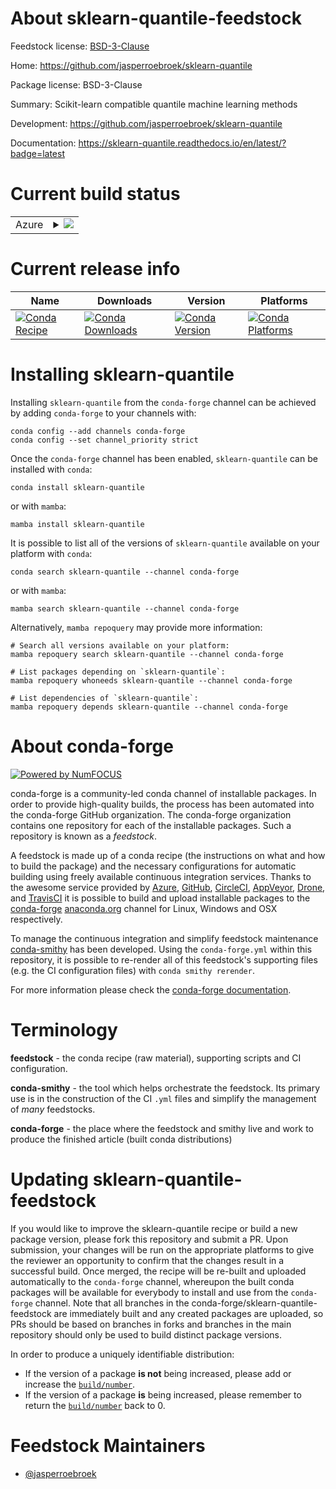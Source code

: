 About sklearn-quantile-feedstock
================================

Feedstock license: [BSD-3-Clause](https://github.com/conda-forge/sklearn-quantile-feedstock/blob/main/LICENSE.txt)

Home: https://github.com/jasperroebroek/sklearn-quantile

Package license: BSD-3-Clause

Summary: Scikit-learn compatible quantile machine learning methods

Development: https://github.com/jasperroebroek/sklearn-quantile

Documentation: https://sklearn-quantile.readthedocs.io/en/latest/?badge=latest

Current build status
====================


<table>
    
  <tr>
    <td>Azure</td>
    <td>
      <details>
        <summary>
          <a href="https://dev.azure.com/conda-forge/feedstock-builds/_build/latest?definitionId=15551&branchName=main">
            <img src="https://dev.azure.com/conda-forge/feedstock-builds/_apis/build/status/sklearn-quantile-feedstock?branchName=main">
          </a>
        </summary>
        <table>
          <thead><tr><th>Variant</th><th>Status</th></tr></thead>
          <tbody><tr>
              <td>linux_64_python3.10.____cpython</td>
              <td>
                <a href="https://dev.azure.com/conda-forge/feedstock-builds/_build/latest?definitionId=15551&branchName=main">
                  <img src="https://dev.azure.com/conda-forge/feedstock-builds/_apis/build/status/sklearn-quantile-feedstock?branchName=main&jobName=linux&configuration=linux%20linux_64_python3.10.____cpython" alt="variant">
                </a>
              </td>
            </tr><tr>
              <td>linux_64_python3.11.____cpython</td>
              <td>
                <a href="https://dev.azure.com/conda-forge/feedstock-builds/_build/latest?definitionId=15551&branchName=main">
                  <img src="https://dev.azure.com/conda-forge/feedstock-builds/_apis/build/status/sklearn-quantile-feedstock?branchName=main&jobName=linux&configuration=linux%20linux_64_python3.11.____cpython" alt="variant">
                </a>
              </td>
            </tr><tr>
              <td>linux_64_python3.12.____cpython</td>
              <td>
                <a href="https://dev.azure.com/conda-forge/feedstock-builds/_build/latest?definitionId=15551&branchName=main">
                  <img src="https://dev.azure.com/conda-forge/feedstock-builds/_apis/build/status/sklearn-quantile-feedstock?branchName=main&jobName=linux&configuration=linux%20linux_64_python3.12.____cpython" alt="variant">
                </a>
              </td>
            </tr><tr>
              <td>linux_64_python3.13.____cp313</td>
              <td>
                <a href="https://dev.azure.com/conda-forge/feedstock-builds/_build/latest?definitionId=15551&branchName=main">
                  <img src="https://dev.azure.com/conda-forge/feedstock-builds/_apis/build/status/sklearn-quantile-feedstock?branchName=main&jobName=linux&configuration=linux%20linux_64_python3.13.____cp313" alt="variant">
                </a>
              </td>
            </tr><tr>
              <td>linux_64_python3.14.____cp314</td>
              <td>
                <a href="https://dev.azure.com/conda-forge/feedstock-builds/_build/latest?definitionId=15551&branchName=main">
                  <img src="https://dev.azure.com/conda-forge/feedstock-builds/_apis/build/status/sklearn-quantile-feedstock?branchName=main&jobName=linux&configuration=linux%20linux_64_python3.14.____cp314" alt="variant">
                </a>
              </td>
            </tr><tr>
              <td>osx_64_python3.10.____cpython</td>
              <td>
                <a href="https://dev.azure.com/conda-forge/feedstock-builds/_build/latest?definitionId=15551&branchName=main">
                  <img src="https://dev.azure.com/conda-forge/feedstock-builds/_apis/build/status/sklearn-quantile-feedstock?branchName=main&jobName=osx&configuration=osx%20osx_64_python3.10.____cpython" alt="variant">
                </a>
              </td>
            </tr><tr>
              <td>osx_64_python3.11.____cpython</td>
              <td>
                <a href="https://dev.azure.com/conda-forge/feedstock-builds/_build/latest?definitionId=15551&branchName=main">
                  <img src="https://dev.azure.com/conda-forge/feedstock-builds/_apis/build/status/sklearn-quantile-feedstock?branchName=main&jobName=osx&configuration=osx%20osx_64_python3.11.____cpython" alt="variant">
                </a>
              </td>
            </tr><tr>
              <td>osx_64_python3.12.____cpython</td>
              <td>
                <a href="https://dev.azure.com/conda-forge/feedstock-builds/_build/latest?definitionId=15551&branchName=main">
                  <img src="https://dev.azure.com/conda-forge/feedstock-builds/_apis/build/status/sklearn-quantile-feedstock?branchName=main&jobName=osx&configuration=osx%20osx_64_python3.12.____cpython" alt="variant">
                </a>
              </td>
            </tr><tr>
              <td>osx_64_python3.13.____cp313</td>
              <td>
                <a href="https://dev.azure.com/conda-forge/feedstock-builds/_build/latest?definitionId=15551&branchName=main">
                  <img src="https://dev.azure.com/conda-forge/feedstock-builds/_apis/build/status/sklearn-quantile-feedstock?branchName=main&jobName=osx&configuration=osx%20osx_64_python3.13.____cp313" alt="variant">
                </a>
              </td>
            </tr><tr>
              <td>osx_64_python3.14.____cp314</td>
              <td>
                <a href="https://dev.azure.com/conda-forge/feedstock-builds/_build/latest?definitionId=15551&branchName=main">
                  <img src="https://dev.azure.com/conda-forge/feedstock-builds/_apis/build/status/sklearn-quantile-feedstock?branchName=main&jobName=osx&configuration=osx%20osx_64_python3.14.____cp314" alt="variant">
                </a>
              </td>
            </tr><tr>
              <td>win_64_python3.10.____cpython</td>
              <td>
                <a href="https://dev.azure.com/conda-forge/feedstock-builds/_build/latest?definitionId=15551&branchName=main">
                  <img src="https://dev.azure.com/conda-forge/feedstock-builds/_apis/build/status/sklearn-quantile-feedstock?branchName=main&jobName=win&configuration=win%20win_64_python3.10.____cpython" alt="variant">
                </a>
              </td>
            </tr><tr>
              <td>win_64_python3.11.____cpython</td>
              <td>
                <a href="https://dev.azure.com/conda-forge/feedstock-builds/_build/latest?definitionId=15551&branchName=main">
                  <img src="https://dev.azure.com/conda-forge/feedstock-builds/_apis/build/status/sklearn-quantile-feedstock?branchName=main&jobName=win&configuration=win%20win_64_python3.11.____cpython" alt="variant">
                </a>
              </td>
            </tr><tr>
              <td>win_64_python3.12.____cpython</td>
              <td>
                <a href="https://dev.azure.com/conda-forge/feedstock-builds/_build/latest?definitionId=15551&branchName=main">
                  <img src="https://dev.azure.com/conda-forge/feedstock-builds/_apis/build/status/sklearn-quantile-feedstock?branchName=main&jobName=win&configuration=win%20win_64_python3.12.____cpython" alt="variant">
                </a>
              </td>
            </tr><tr>
              <td>win_64_python3.13.____cp313</td>
              <td>
                <a href="https://dev.azure.com/conda-forge/feedstock-builds/_build/latest?definitionId=15551&branchName=main">
                  <img src="https://dev.azure.com/conda-forge/feedstock-builds/_apis/build/status/sklearn-quantile-feedstock?branchName=main&jobName=win&configuration=win%20win_64_python3.13.____cp313" alt="variant">
                </a>
              </td>
            </tr><tr>
              <td>win_64_python3.14.____cp314</td>
              <td>
                <a href="https://dev.azure.com/conda-forge/feedstock-builds/_build/latest?definitionId=15551&branchName=main">
                  <img src="https://dev.azure.com/conda-forge/feedstock-builds/_apis/build/status/sklearn-quantile-feedstock?branchName=main&jobName=win&configuration=win%20win_64_python3.14.____cp314" alt="variant">
                </a>
              </td>
            </tr>
          </tbody>
        </table>
      </details>
    </td>
  </tr>
</table>

Current release info
====================

| Name | Downloads | Version | Platforms |
| --- | --- | --- | --- |
| [![Conda Recipe](https://img.shields.io/badge/recipe-sklearn--quantile-green.svg)](https://anaconda.org/conda-forge/sklearn-quantile) | [![Conda Downloads](https://img.shields.io/conda/dn/conda-forge/sklearn-quantile.svg)](https://anaconda.org/conda-forge/sklearn-quantile) | [![Conda Version](https://img.shields.io/conda/vn/conda-forge/sklearn-quantile.svg)](https://anaconda.org/conda-forge/sklearn-quantile) | [![Conda Platforms](https://img.shields.io/conda/pn/conda-forge/sklearn-quantile.svg)](https://anaconda.org/conda-forge/sklearn-quantile) |

Installing sklearn-quantile
===========================

Installing `sklearn-quantile` from the `conda-forge` channel can be achieved by adding `conda-forge` to your channels with:

```
conda config --add channels conda-forge
conda config --set channel_priority strict
```

Once the `conda-forge` channel has been enabled, `sklearn-quantile` can be installed with `conda`:

```
conda install sklearn-quantile
```

or with `mamba`:

```
mamba install sklearn-quantile
```

It is possible to list all of the versions of `sklearn-quantile` available on your platform with `conda`:

```
conda search sklearn-quantile --channel conda-forge
```

or with `mamba`:

```
mamba search sklearn-quantile --channel conda-forge
```

Alternatively, `mamba repoquery` may provide more information:

```
# Search all versions available on your platform:
mamba repoquery search sklearn-quantile --channel conda-forge

# List packages depending on `sklearn-quantile`:
mamba repoquery whoneeds sklearn-quantile --channel conda-forge

# List dependencies of `sklearn-quantile`:
mamba repoquery depends sklearn-quantile --channel conda-forge
```


About conda-forge
=================

[![Powered by
NumFOCUS](https://img.shields.io/badge/powered%20by-NumFOCUS-orange.svg?style=flat&colorA=E1523D&colorB=007D8A)](https://numfocus.org)

conda-forge is a community-led conda channel of installable packages.
In order to provide high-quality builds, the process has been automated into the
conda-forge GitHub organization. The conda-forge organization contains one repository
for each of the installable packages. Such a repository is known as a *feedstock*.

A feedstock is made up of a conda recipe (the instructions on what and how to build
the package) and the necessary configurations for automatic building using freely
available continuous integration services. Thanks to the awesome service provided by
[Azure](https://azure.microsoft.com/en-us/services/devops/), [GitHub](https://github.com/),
[CircleCI](https://circleci.com/), [AppVeyor](https://www.appveyor.com/),
[Drone](https://cloud.drone.io/welcome), and [TravisCI](https://travis-ci.com/)
it is possible to build and upload installable packages to the
[conda-forge](https://anaconda.org/conda-forge) [anaconda.org](https://anaconda.org/)
channel for Linux, Windows and OSX respectively.

To manage the continuous integration and simplify feedstock maintenance
[conda-smithy](https://github.com/conda-forge/conda-smithy) has been developed.
Using the ``conda-forge.yml`` within this repository, it is possible to re-render all of
this feedstock's supporting files (e.g. the CI configuration files) with ``conda smithy rerender``.

For more information please check the [conda-forge documentation](https://conda-forge.org/docs/).

Terminology
===========

**feedstock** - the conda recipe (raw material), supporting scripts and CI configuration.

**conda-smithy** - the tool which helps orchestrate the feedstock.
                   Its primary use is in the construction of the CI ``.yml`` files
                   and simplify the management of *many* feedstocks.

**conda-forge** - the place where the feedstock and smithy live and work to
                  produce the finished article (built conda distributions)


Updating sklearn-quantile-feedstock
===================================

If you would like to improve the sklearn-quantile recipe or build a new
package version, please fork this repository and submit a PR. Upon submission,
your changes will be run on the appropriate platforms to give the reviewer an
opportunity to confirm that the changes result in a successful build. Once
merged, the recipe will be re-built and uploaded automatically to the
`conda-forge` channel, whereupon the built conda packages will be available for
everybody to install and use from the `conda-forge` channel.
Note that all branches in the conda-forge/sklearn-quantile-feedstock are
immediately built and any created packages are uploaded, so PRs should be based
on branches in forks and branches in the main repository should only be used to
build distinct package versions.

In order to produce a uniquely identifiable distribution:
 * If the version of a package **is not** being increased, please add or increase
   the [``build/number``](https://docs.conda.io/projects/conda-build/en/latest/resources/define-metadata.html#build-number-and-string).
 * If the version of a package **is** being increased, please remember to return
   the [``build/number``](https://docs.conda.io/projects/conda-build/en/latest/resources/define-metadata.html#build-number-and-string)
   back to 0.

Feedstock Maintainers
=====================

* [@jasperroebroek](https://github.com/jasperroebroek/)

